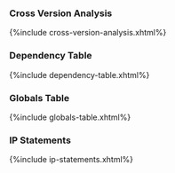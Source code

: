 ### Cross Version Analysis

 {%include cross-version-analysis.xhtml%}

### Dependency Table

{%include dependency-table.xhtml%}

### Globals Table

{%include globals-table.xhtml%}

### IP Statements

{%include ip-statements.xhtml%}